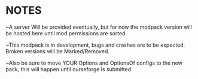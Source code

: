 # NOTES #
~A server Will be provided eventually, but for now the modpack version will be hosted here until mod permissions are sorted.

~This modpack is in development, bugs and crashes are to be expected. Broken versions will be Marked/Removed.

~Also be sure to move YOUR Options and OptionsOf configs to the new pack, this will happen until curseforge is submitted
